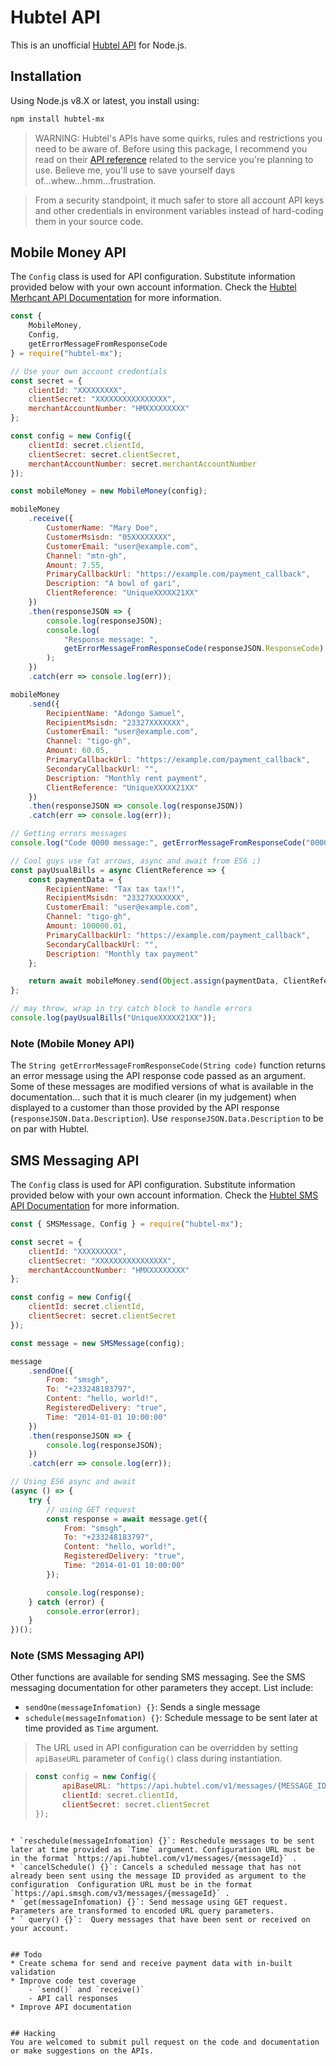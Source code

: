 # Hubtel API
This is an unofficial [Hubtel API](https://hubtel.com) for Node.js.

## Installation
Using Node.js v8.X or latest, you install using:

```sh
npm install hubtel-mx
```

> WARNING: Hubtel's APIs have some quirks, rules and restrictions you need to be aware of. Before using this package, I recommend you read on their [API reference](https://developers.hubtel.com/v1.0/reference) related to the service you're planning to use. Believe me, you'll use to save yourself days of...whew...hmm...frustration. 

> From a security standpoint, it much safer to store all account API keys and other credentials in environment variables instead of hard-coding them in your source code.


## Mobile Money API
The `Config` class is used for API configuration. Substitute information provided below with your own account information. Check the [Hubtel Merhcant API Documentation](https://developers.hubtel.com/documentations/merchant-account-api) for more information.

```js
const {
    MobileMoney,
    Config,
    getErrorMessageFromResponseCode
} = require("hubtel-mx");

// Use your own account credentials
const secret = {
    clientId: "XXXXXXXXX",
    clientSecret: "XXXXXXXXXXXXXXXX",
    merchantAccountNumber: "HMXXXXXXXXX"
};

const config = new Config({
    clientId: secret.clientId,
    clientSecret: secret.clientSecret,
    merchantAccountNumber: secret.merchantAccountNumber
});

const mobileMoney = new MobileMoney(config);

mobileMoney
    .receive({
        CustomerName: "Mary Doe",
        CustomerMsisdn: "05XXXXXXXX",
        CustomerEmail: "user@example.com",
        Channel: "mtn-gh",
        Amount: 7.55,
        PrimaryCallbackUrl: "https://example.com/payment_callback",
        Description: "A bowl of gari",
        ClientReference: "UniqueXXXXX21XX"
    })
    .then(responseJSON => {
        console.log(responseJSON);
        console.log(
            "Response message: ",
            getErrorMessageFromResponseCode(responseJSON.ResponseCode)
        );
    })
    .catch(err => console.log(err));

mobileMoney
    .send({
        RecipientName: "Adongo Samuel",
        RecipientMsisdn: "23327XXXXXXX",
        CustomerEmail: "user@example.com",
        Channel: "tigo-gh",
        Amount: 60.05,
        PrimaryCallbackUrl: "https://example.com/payment_callback",
        SecondaryCallbackUrl: "",
        Description: "Monthly rent payment",
        ClientReference: "UniqueXXXXX21XX"
    })
    .then(responseJSON => console.log(responseJSON))
    .catch(err => console.log(err));

// Getting errors messages
console.log("Code 0000 message:", getErrorMessageFromResponseCode("0000"));

// Cool guys use fat arrows, async and await from ES6 ;)
const payUsualBills = async ClientReference => {
    const paymentData = {
        RecipientName: "Tax tax tax!!",
        RecipientMsisdn: "23327XXXXXXX",
        CustomerEmail: "user@example.com",
        Channel: "tigo-gh",
        Amount: 100000.01,
        PrimaryCallbackUrl: "https://example.com/payment_callback",
        SecondaryCallbackUrl: "",
        Description: "Monthly tax payment"
    };

    return await mobileMoney.send(Object.assign(paymentData, ClientReference)); // object destructuring in future
};

// may throw, wrap in try catch block to handle errors
console.log(payUsualBills("UniqueXXXXX21XX"));
```

### Note (Mobile Money API)
The `String getErrorMessageFromResponseCode(String code)` function returns an error message using the API response code passed as an argument. Some of these messages are modified versions of what is available in the documentation... such that it is much clearer (in my judgement) when displayed to a customer than those provided by the API response (`responseJSON.Data.Description`). Use `responseJSON.Data.Description` to be on par with Hubtel.


## SMS Messaging API
The `Config` class is used for API configuration. Substitute information provided below with your own account information. Check the [Hubtel SMS API Documentation](https://developers.hubtel.com/documentations/sendmessage) for more information.

```js
const { SMSMessage, Config } = require("hubtel-mx");

const secret = {
    clientId: "XXXXXXXXX",
    clientSecret: "XXXXXXXXXXXXXXXX",
    merchantAccountNumber: "HMXXXXXXXXX"
};

const config = new Config({
    clientId: secret.clientId,
    clientSecret: secret.clientSecret
});

const message = new SMSMessage(config);

message
    .sendOne({
        From: "smsgh",
        To: "+233248183797",
        Content: "hello, world!",
        RegisteredDelivery: "true",
        Time: "2014-01-01 10:00:00"
    })
    .then(responseJSON => {
        console.log(responseJSON);
    })
    .catch(err => console.log(err));

// Using ES6 async and await
(async () => {
    try {
        // using GET request
        const response = await message.get({
            From: "smsgh",
            To: "+233248183797",
            Content: "hello, world!",
            RegisteredDelivery: "true",
            Time: "2014-01-01 10:00:00"
        });

        console.log(response);
    } catch (error) {
        console.error(error);
    }
})();
```

### Note (SMS Messaging API)
Other functions are available for sending SMS messaging. See the SMS messaging documentation for other parameters they accept.  List include:

* `sendOne(messageInfomation) {}`: Sends a single message
* `schedule(messageInfomation) {}`: Schedule message to be sent later at time provided as `Time` argument.

> The URL used in API configuration can be overridden by setting `apiBaseURL` parameter of `Config()` class during instantiation.

> ```js
> const config = new Config({
>       apiBaseURL: "https://api.hubtel.com/v1/messages/{MESSAGE_ID}",
>       clientId: secret.clientId,
>       clientSecret: secret.clientSecret
> });
```

* `reschedule(messageInfomation) {}`: Reschedule messages to be sent later at time provided as `Time` argument. Configuration URL must be in the format `https://api.hubtel.com/v1/messages/{messageId}` .
* `cancelSchedule() {}`: Cancels a scheduled message that has not already been sent using the message ID provided as argument to the configuration  Configuration URL must be in the format `https://api.smsgh.com/v3/messages/{messageId}` .
* `get(messageInfomation) {}`: Send message using GET request. Parameters are transformed to encoded URL query parameters.
* ` query() {}`:  Query messages that have been sent or received on your account.


## Todo
* Create schema for send and receive payment data with in-built validation
* Improve code test coverage
    - `send()` and `receive()`
    - API call responses
* Improve API documentation


## Hacking
You are welcomed to submit pull request on the code and documentation or make suggestions on the APIs.
